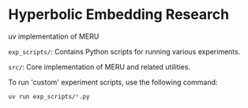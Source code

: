 # Hyperbolic Embedding Research

uv implementation of MERU

`exp_scripts/`: Contains Python scripts for running various experiments.

`src/`: Core implementation of MERU and related utilities.

To run 'custom' experiment scripts, use the following command:

```bash
uv run exp_scripts/*.py
```

